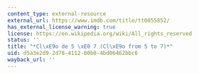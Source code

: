 ```yaml
---
content_type: external-resource
external_url: https://www.imdb.com/title/tt0055852/
has_external_license_warning: true
license: https://en.wikipedia.org/wiki/All_rights_reserved
status: ''
title: "*Cl\xE9o de 5 \xE0 7 (Cl\xE9o from 5 to 7)*"
uid: d5a3e2d9-2d78-4112-80b0-4bd06462bbc6
wayback_url: ''
---
```

